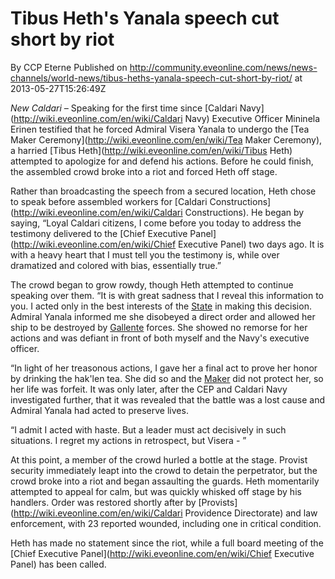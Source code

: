 # Tibus Heth's Yanala speech cut short by riot
By CCP Eterne
Published on http://community.eveonline.com/news/news-channels/world-news/tibus-heths-yanala-speech-cut-short-by-riot/ at 2013-05-27T15:26:49Z

_New Caldari –_ Speaking for the first time since [Caldari Navy](http://wiki.eveonline.com/en/wiki/Caldari Navy) Executive Officer Mininela Erinen testified that he forced Admiral Visera Yanala to undergo the [Tea Maker Ceremony](http://wiki.eveonline.com/en/wiki/Tea Maker Ceremony), a harried [Tibus Heth](http://wiki.eveonline.com/en/wiki/Tibus Heth) attempted to apologize for and defend his actions. Before he could finish, the assembled crowd broke into a riot and forced Heth off stage.

Rather than broadcasting the speech from a secured location, Heth chose to speak before assembled workers for [Caldari Constructions](http://wiki.eveonline.com/en/wiki/Caldari Constructions). He began by saying, “Loyal Caldari citizens, I come before you today to address the testimony delivered to the [Chief Executive Panel](http://wiki.eveonline.com/en/wiki/Chief Executive Panel) two days ago. It is with a heavy heart that I must tell you the testimony is, while over dramatized and colored with bias, essentially true.”

The crowd began to grow rowdy, though Heth attempted to continue speaking over them. “It is with great sadness that I reveal this information to you. I acted only in the best interests of the [State](http://wiki.eveonline.com/en/wiki/Caldari) in making this decision. Admiral Yanala informed me she disobeyed a direct order and allowed her ship to be destroyed by [Gallente](http://wiki.eveonline.com/en/wiki/Gallente) forces. She showed no remorse for her actions and was defiant in front of both myself and the Navy's executive officer.

“In light of her treasonous actions, I gave her a final act to prove her honor by drinking the hak'len tea. She did so and the [Maker](http://wiki.eveonline.com/en/wiki/Caldari_spirituality) did not protect her, so her life was forfeit. It was only later, after the CEP and Caldari Navy investigated further, that it was revealed that the battle was a lost cause and Admiral Yanala had acted to preserve lives.

“I admit I acted with haste. But a leader must act decisively in such situations. I regret my actions in retrospect, but Visera - ”

At this point, a member of the crowd hurled a bottle at the stage. Provist security immediately leapt into the crowd to detain the perpetrator, but the crowd broke into a riot and began assaulting the guards. Heth momentarily attempted to appeal for calm, but was quickly whisked off stage by his handlers. Order was restored shortly after by [Provists](http://wiki.eveonline.com/en/wiki/Caldari Providence Directorate) and law enforcement, with 23 reported wounded, including one in critical condition.

Heth has made no statement since the riot, while a full board meeting of the [Chief Executive Panel](http://wiki.eveonline.com/en/wiki/Chief Executive Panel) has been called.

